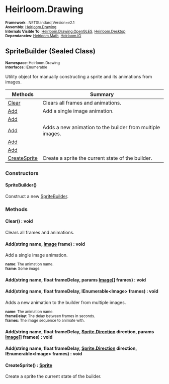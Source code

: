 # Heirloom.Drawing

<small>**Framework**: .NETStandard,Version=v2.1</small>  
<small>**Assembly**: [Heirloom.Drawing](../Heirloom.Drawing/Heirloom.Drawing.md)</small>  
<small>**Internals Visible To**: [Heirloom.Drawing.OpenGLES](../Heirloom.Drawing.OpenGLES/Heirloom.Drawing.OpenGLES.md), [Heirloom.Desktop](../Heirloom.Desktop/Heirloom.Desktop.md)</small>  
<small>**Dependancies**: [Heirloom.Math](../Heirloom.Math/Heirloom.Math.md), [Heirloom.IO](../Heirloom.IO/Heirloom.IO.md)</small>  

## SpriteBuilder (Sealed Class)
<small>**Namespace**: Heirloom.Drawing</small>  
<small>**Interfaces**: IEnumerable</small>  

Utility object for manually constructing a sprite and its animations from images.

| Methods                     | Summary                                                   |
|-----------------------------|-----------------------------------------------------------|
| [Clear](#CLE4538C554)       | Clears all frames and animations.                         |
| [Add](#ADD63BA3DA2)         | Add a single image animation.                             |
| [Add](#ADDC795849B)         |                                                           |
| [Add](#ADDD4DD1480)         | Adds a new animation to the builder from multiple images. |
| [Add](#ADD8E087869)         |                                                           |
| [Add](#ADD734B2382)         |                                                           |
| [CreateSprite](#CRE75443AD) | Create a sprite the current state of the builder.         |

### Constructors

#### SpriteBuilder()

Construct a new [SpriteBuilder](Heirloom.Drawing.SpriteBuilder.md).

### Methods

#### <a name="CLE4538C554"></a>Clear() : void

Clears all frames and animations.

#### <a name="ADD63BA3DA2"></a>Add(string name, [Image](Heirloom.Drawing.Image.md) frame) : void

Add a single image animation.

<small>**name**: <param name="name">The animation name.</param></small>  
<small>**frame**: <param name="frame">Some image.</param></small>  

#### <a name="ADDC795849B"></a>Add(string name, float frameDelay, params [Image[]](Heirloom.Drawing.Image.md) frames) : void


#### <a name="ADDD4DD1480"></a>Add(string name, float frameDelay, IEnumerable\<Image> frames) : void

Adds a new animation to the builder from multiple images.

<small>**name**: <param name="name">The animation name.</param></small>  
<small>**frameDelay**: <param name="frameDelay">The delay between frames in seconds.</param></small>  
<small>**frames**: <param name="frames">The image sequence to animate with.</param></small>  

#### <a name="ADD8E087869"></a>Add(string name, float frameDelay, [Sprite.Direction](Heirloom.Drawing.Sprite.Direction.md) direction, params [Image[]](Heirloom.Drawing.Image.md) frames) : void


#### <a name="ADD734B2382"></a>Add(string name, float frameDelay, [Sprite.Direction](Heirloom.Drawing.Sprite.Direction.md) direction, IEnumerable\<Image> frames) : void


#### <a name="CRE75443AD"></a>CreateSprite() : [Sprite](Heirloom.Drawing.Sprite.md)

Create a sprite the current state of the builder.

